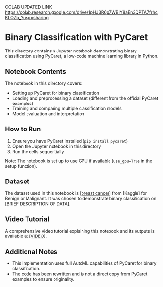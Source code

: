COLAB UPDATED LINK  https://colab.research.google.com/drive/1pHJ3R6g7WBlY8aEn3QPTA7frhcKLOZb_?usp=sharing

# Binary Classification with PyCaret

This directory contains a Jupyter notebook demonstrating binary classification using PyCaret, a low-code machine learning library in Python.


## Notebook Contents

The notebook in this directory covers:

- Setting up PyCaret for binary classification
- Loading and preprocessing a dataset (different from the official PyCaret examples)
- Training and comparing multiple classification models
- Model evaluation and interpretation

## How to Run

1. Ensure you have PyCaret installed (`pip install pycaret`)
2. Open the Jupyter notebook in this directory
3. Run the cells sequentially

Note: The notebook is set up to use GPU if available (`use_gpu=True` in the setup function).

## Dataset

The dataset used in this notebook is [[breast cancer](https://www.kaggle.com/datasets/yasserh/breast-cancer-dataset)] from [Kaggle] for Benign or Malignant. It was chosen to demonstrate binary classification on [BRIEF DESCRIPTION OF DATA].

## Video Tutorial

A comprehensive video tutorial explaining this notebook and its outputs is available at [[VIDEO](https://drive.google.com/file/d/1CTzFU_OBvbIXXhR3H2YcmFtuthJHBwhv/view?usp=sharing)].

## Additional Notes

- This implementation uses full AutoML capabilities of PyCaret for binary classification.
- The code has been rewritten and is not a direct copy from PyCaret examples to ensure originality.
